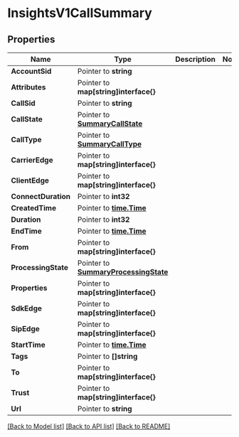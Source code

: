 # InsightsV1CallSummary

## Properties

Name | Type | Description | Notes
------------ | ------------- | ------------- | -------------
**AccountSid** | Pointer to **string** |  |
**Attributes** | Pointer to **map[string]interface{}** |  |
**CallSid** | Pointer to **string** |  |
**CallState** | Pointer to [**SummaryCallState**](summary_call_state.md) |  |
**CallType** | Pointer to [**SummaryCallType**](summary_call_type.md) |  |
**CarrierEdge** | Pointer to **map[string]interface{}** |  |
**ClientEdge** | Pointer to **map[string]interface{}** |  |
**ConnectDuration** | Pointer to **int32** |  |
**CreatedTime** | Pointer to [**time.Time**](time.Time.md) |  |
**Duration** | Pointer to **int32** |  |
**EndTime** | Pointer to [**time.Time**](time.Time.md) |  |
**From** | Pointer to **map[string]interface{}** |  |
**ProcessingState** | Pointer to [**SummaryProcessingState**](summary_processing_state.md) |  |
**Properties** | Pointer to **map[string]interface{}** |  |
**SdkEdge** | Pointer to **map[string]interface{}** |  |
**SipEdge** | Pointer to **map[string]interface{}** |  |
**StartTime** | Pointer to [**time.Time**](time.Time.md) |  |
**Tags** | Pointer to **[]string** |  |
**To** | Pointer to **map[string]interface{}** |  |
**Trust** | Pointer to **map[string]interface{}** |  |
**Url** | Pointer to **string** |  |

[[Back to Model list]](../README.md#documentation-for-models) [[Back to API list]](../README.md#documentation-for-api-endpoints) [[Back to README]](../README.md)


